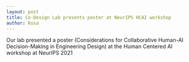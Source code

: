 ```yaml
---
layout: post
title: Co-Design Lab presents poster at NeurIPS HCAI workshop
author: Kosa
---
```

Our lab presented a poster (Considerations for Collaborative Human-AI Decision-Making in Engineering Design) at the Human Centered AI workshop at NeurIPS 2021
